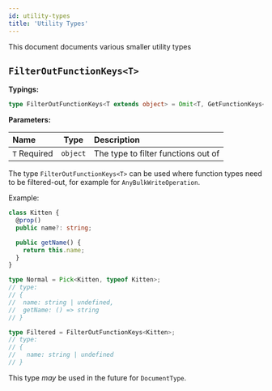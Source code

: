 ```yaml
---
id: utility-types
title: 'Utility Types'
---
```


This document documents various smaller utility types

## `FilterOutFunctionKeys<T>`

**Typings:**

```ts
type FilterOutFunctionKeys<T extends object> = Omit<T, GetFunctionKeys<T>>
```

**Parameters:**

| Name                                                     |                      Type                      | Description                                |
| :------------------------------------------------------- | :--------------------------------------------: | :----------------------------------------- |
| `T` <span class="badge badge--secondary">Required</span> |           `object`           | The type to filter functions out of |

The type `FilterOutFunctionKeys<T>` can be used where function types need to be filtered-out, for example for `AnyBulkWriteOperation`.

Example:

```ts
class Kitten {
  @prop()
  public name?: string;

  public getName() {
    return this.name;
  }
}

type Normal = Pick<Kitten, typeof Kitten>;
// type:
// {
//  name: string | undefined,
//  getName: () => string
// }

type Filtered = FilterOutFunctionKeys<Kitten>;
// type:
// {
//   name: string | undefined
// }
```

This type *may* be used in the future for `DocumentType`.
